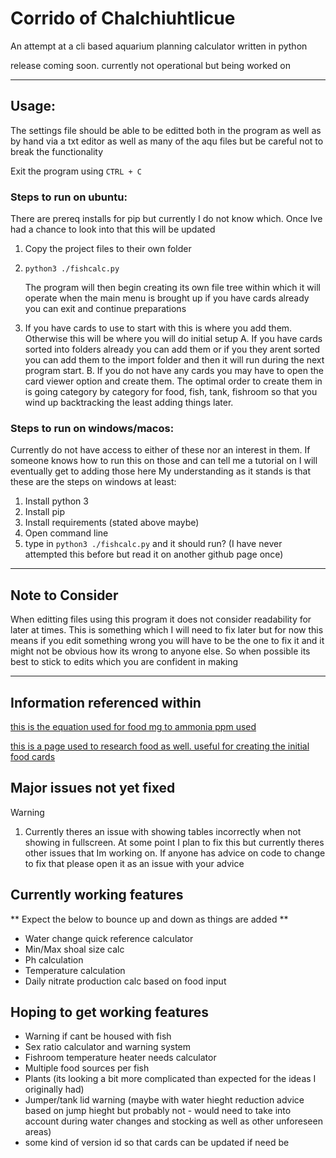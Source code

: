 # Corrido of Chalchiuhtlicue

An attempt at a cli based aquarium planning calculator written in python

release coming soon. currently not operational but being worked on

-----

## Usage:

The settings file should be able to be editted both in the program as well as by hand via a txt editor as well as many of the aqu files but be careful not to break the functionality

Exit the program using `CTRL + C`

### Steps to run on ubuntu:

There are prereq installs for pip but currently I do not know which. Once Ive had a chance to look into that this will be updated

  1. Copy the project files to their own folder
  2. `python3 ./fishcalc.py`
     
       The program will then begin creating its own file tree within which it will operate
       when the main menu is brought up if you have cards already you can exit and continue preparations
     
  3. If you have cards to use to start with this is where you add them. Otherwise this will be where you will do initial setup
    A. If you have cards sorted into folders already you can add them or if you they arent sorted you can add them to the import folder and then it will run during the next program start.
    B. If you do not have any cards you may have to open the card viewer option and create them. The optimal order to create them in is going category by category for food, fish, tank, fishroom so that you wind up backtracking the least adding things later.

### Steps to run on windows/macos:
Currently do not have access to either of these nor an interest in them. If someone knows how to run this on those and can tell me a tutorial on I will eventually get to adding those here
My understanding as it stands is that these are the steps on windows at least:
  1. Install python 3
  2. Install pip
  3. Install requirements (stated above maybe)
  4. Open command line
  5. type in `python3 ./fishcalc.py` and it should run? (I have never attempted this before but read it on another github page once)

-----

## Note to Consider
When editting files using this program it does not consider readability for later at times. This is something which I will need to fix later but for now this means if you edit something wrong you will have to be the one to fix it and it might not be obvious how its wrong to anyone else. So when possible its best to stick to edits which you are confident in making

_________________________________________________________________________
## Information referenced within

[this is the equation used for food mg to ammonia ppm used](https://www.sosofishy.com/post/how-to-calculate-how-much-your-feeding-produces)

[this is a page used to research food as well. useful for creating the initial food cards](https://aquariumscience.org/index.php/3-6-1-dry-fish-food-in-depth/)


## Major issues not yet fixed

>[!WARNING]
> 1. Currently theres an issue with showing tables incorrectly when not showing in fullscreen. At some point I plan to fix this but currently theres other issues that Im working on. If anyone has advice on code to change to fix that please open it as an issue with your advice

## Currently working features 
** Expect the below to bounce up and down as things are added **
- Water change quick reference calculator
- Min/Max shoal size calc
- Ph calculation
- Temperature calculation
- Daily nitrate production calc based on food input


## Hoping to get working features
- Warning if cant be housed with fish
- Sex ratio calculator and warning system
- Fishroom temperature heater needs calculator
- Multiple food sources per fish
- Plants (its looking a bit more complicated than expected for the ideas I originally had)
- Jumper/tank lid warning (maybe with water hieght reduction advice based on jump hieght but probably not - would need to take into account during water changes and stocking as well as other unforeseen areas)
- some kind of version id so that cards can be updated if need be 






